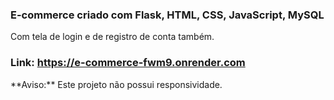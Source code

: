 ### E-commerce criado com Flask, HTML, CSS, JavaScript, MySQL
<p>Com tela de login e de registro de conta também.</p>

### Link: https://e-commerce-fwm9.onrender.com
<p>**Aviso:** Este projeto não possui responsividade.</p>
